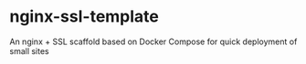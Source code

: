 # nginx-ssl-template
An nginx + SSL scaffold based on Docker Compose for quick deployment of small sites
